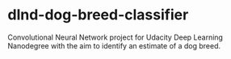 # dlnd-dog-breed-classifier
Convolutional Neural Network project for Udacity Deep Learning Nanodegree with the aim to identify an estimate of a dog breed.
